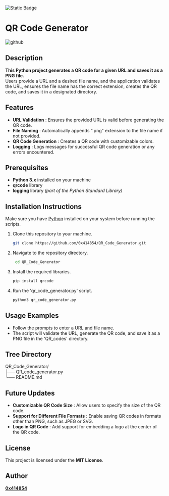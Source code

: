 ![Static Badge](https://img.shields.io/badge/python-%233776ab?logo=python&logoColor=white)

# QR Code Generator

![github](https://github.com/0x414854/QR_Code_Generator/assets/128352715/1cd3a484-f3bd-45be-bf78-9013cc82eced)

## **Description**
**This Python project generates a QR code for a given URL and saves it as a PNG file.**
<br>Users provide a URL and a desired file name, and the application validates the URL, ensures the file name has the correct extension, creates the QR code, and saves it in a designated directory.


## **Features**
- **URL Validation** : Ensures the provided URL is valid before generating the QR code.
- **File Naming** : Automatically appends ".png" extension to the file name if not provided.
- **QR Code Generation** : Creates a QR code with customizable colors.
- **Logging** : Logs messages for successful QR code generation or any errors encountered.

## **Prerequisites**
- **Python 3.x** installed on your machine
- **qrcode** library
- **logging** library *(part of the Python Standard Library)*

## **Installation Instructions**
Make sure you have [Python](https://www.python.org/downloads/) installed on your system before running the scripts.

1. Clone this repository to your machine.
   
   ```bash
   git clone https://github.com/0x414854/QR_Code_Generator.git

2. Navigate to the repository directory.

   ```bash
    cd QR_Code_Generator

3. Install the required libraries.

   ```bash
   pip install qrcode

4. Run the 'qr_code_generator.py' script.
   
   ```bash
   python3 qr_code_generator.py

## **Usage Examples**
- Follow the prompts to enter a URL and file name.
- The script will validate the URL, generate the QR code, and save it as a PNG file in the 'QR_codes' directory.

## **Tree Directory**

QR_Code_Generator/
<br>├── QR_code_generator.py
<br>└── README.md

## **Future Updates**
- **Customizable QR Code Size** : Allow users to specify the size of the QR code.
- **Support for Different File Formats** : Enable saving QR codes in formats other than PNG, such as JPEG or SVG.
- **Logo in QR Code** : Add support for embedding a logo at the center of the QR code.

## **License**
This project is licensed under the **MIT License**.

## **Author**
[**0x414854**](https://github.com/0x414854)
